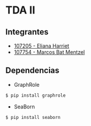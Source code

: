 # TDA II
## Integrantes
- [107205 - Eliana Harriet](https://github.com/ElianaHarriet)
- [107754 - Marcos Bat Mentzel](https://github.com/marcosbatm)

## Dependencias
- GraphRole
```bash
$ pip install graphrole
```
- SeaBorn
```bash
$ pip install seaborn
```